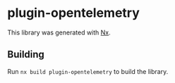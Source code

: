 # plugin-opentelemetry

This library was generated with [Nx](https://nx.dev).

## Building

Run `nx build plugin-opentelemetry` to build the library.
